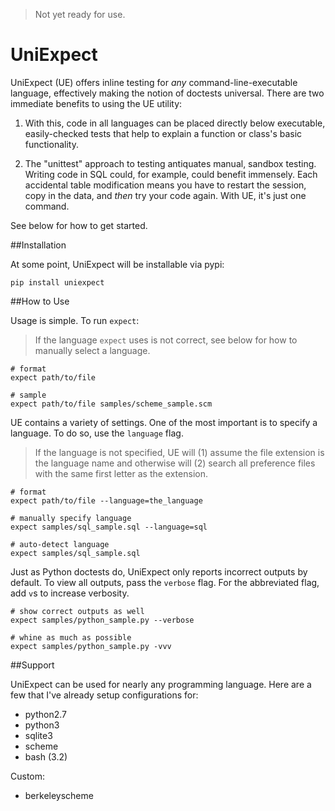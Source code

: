 > Not yet ready for use.

# UniExpect
UniExpect (UE) offers inline testing for *any* command-line-executable language,
effectively making the notion of doctests universal. There are two immediate
benefits to using the UE utility:

1. With this, code in all languages can be placed directly below executable,
easily-checked tests that help to explain a function or class's basic
functionality.

2. The "unittest" approach to testing antiquates manual, sandbox testing.
Writing code in SQL could, for example, could benefit immensely. Each accidental
table modification means you have to restart the session, copy in the data, and
*then* try your code again. With UE, it's just one command.

See below for how to get started.

##Installation

At some point, UniExpect will be installable via pypi:

```
pip install uniexpect
```

##How to Use

Usage is simple. To run `expect`:

> If the language `expect` uses is not correct, see below for how to manually
select a language.

```
# format
expect path/to/file

# sample
expect path/to/file samples/scheme_sample.scm
```

UE contains a variety of settings. One of the most important is to
specify a language. To do so, use the `language` flag.

> If the language is not specified, UE will (1) assume the file extension is
the language name and otherwise will (2) search all preference files with the
same first letter as the extension.

```
# format
expect path/to/file --language=the_language

# manually specify language
expect samples/sql_sample.sql --language=sql

# auto-detect language
expect samples/sql_sample.sql
```

Just as Python doctests do, UniExpect only reports incorrect outputs by
default. To view all outputs, pass the `verbose` flag. For the abbreviated flag,
add `v`s to increase verbosity.

```
# show correct outputs as well
expect samples/python_sample.py --verbose

# whine as much as possible
expect samples/python_sample.py -vvv
```

##Support

UniExpect can be used for nearly any programming language. Here are a few that
I've already setup configurations for:

- python2.7
- python3
- sqlite3
- scheme
- bash (3.2)

Custom:

- berkeleyscheme
